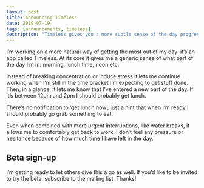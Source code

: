 ```yaml
---
layout: post
title: Announcing Timeless
date: 2019-07-19
tags: [announcements, timeless]
description: "Timeless gives you a more subtle sense of the day progressing. Reducing time pressure and distraction."
---
```


I’m working on a more natural way of getting the most out of my day: it’s an app called Timeless. At its core it gives me a generic sense of what part of the day I’m in: morning, lunch time, noon etc.

Instead of breaking concentration or induce stress it lets me continue working when I’m still in the time bracket I’m expecting to get stuff done. Then, in a glance, it lets me know that I’ve entered a new part of the day. If it’s between 12pm and 2pm I should probably get lunch.

There’s no notification to ‘get lunch now’, just a hint that when I’m ready I should probably go grab something to eat.

Even when combined with more urgent interruptions, like water breaks, it allows me to comfortably get back to work. I don’t feel any pressure or hesitance because of how much time I have left in the day.

## Beta sign-up
I’m getting ready to let others give this a go as well. If you’d like to be invited to try the beta, subscribe to the mailing list. Thanks!
